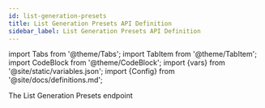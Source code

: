 ```yaml
---
id: list-generation-presets
title: List Generation Presets API Definition
sidebar_label: List Generation Presets API Definition
---
```


import Tabs from '@theme/Tabs';
import TabItem from '@theme/TabItem';
import CodeBlock from '@theme/CodeBlock';
import {vars} from '@site/static/variables.json';
import {Config} from '@site/docs/definitions.md';

The List Generation Presets endpoint 
